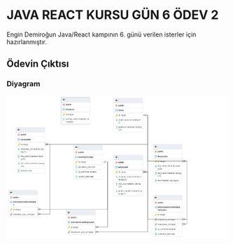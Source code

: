 # JAVA REACT KURSU GÜN 6 ÖDEV 2
Engin Demiroğun Java/React kampının 6. günü verilen isterler için hazırlanmıştır.

## Ödevin Çıktısı

### Diyagram
![Çıktı](https://github.com/TunahanTuna/JavaCampDay6Homework2/blob/main/Diagram.png)
